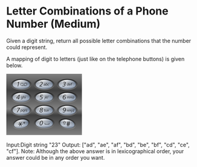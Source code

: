 # Letter Combinations of a Phone Number (Medium)

Given a digit string, return all possible letter combinations that the number could represent.

A mapping of digit to letters (just like on the telephone buttons) is given below.

![Alt Text](https://raw.githubusercontent.com/zaa9205/images/master/017.%20Letter%20Combinations%20of%20a%20Phone%20Number.png)

Input:Digit string "23"
Output: ["ad", "ae", "af", "bd", "be", "bf", "cd", "ce", "cf"].
Note:
Although the above answer is in lexicographical order, your answer could be in any order you want.
